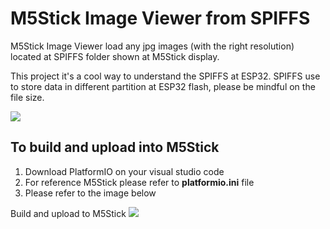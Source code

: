 # M5Stick Image Viewer from SPIFFS
 M5Stick Image Viewer load any jpg images (with the right resolution) located at SPIFFS folder shown at M5Stick display.  

 This project it's a cool way to understand the SPIFFS at ESP32. SPIFFS use to store data in different partition at ESP32 flash, please be mindful on the file size. 

 ![](images/picturem5stick.gif)
## To build and upload into M5Stick 
 1. Download PlatformIO on your visual studio code 
 2. For reference M5Stick please refer to <b>platformio.ini</b> file 
 3. Please refer to the image below

Build and upload to M5Stick
 ![](platformio-build-tempsensor.gif)
